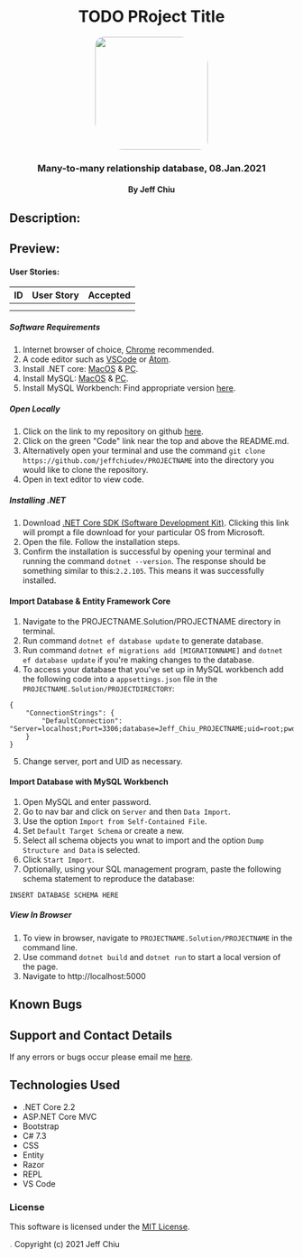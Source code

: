 <div align="center">

# TODO PRoject Title

</div>

<div align="center">
<img src="https://github.com/jeffchiudev.png" width="200px" height="auto" style="border-radius: 15px 50px;">

</div>
<h3 align="center">Many-to-many relationship database, 08.Jan.2021</h3>
<h4 align="center"> By Jeff Chiu</h4>


## Description: 

## Preview:

#### User Stories:
| ID | User Story | Accepted |
| :-------- | :------ | :------- |
||||
||||

##### Software Requirements

1. Internet browser of choice, [Chrome](https://www.google.com/chrome/?brand=CHBD&brand=FHFK&gclid=CjwKCAiA_9r_BRBZEiwAHZ_v19Z0_XYzZ8NiG2AyZJ9A8ZVQjOBCYIuyRcS3Muc41TZCA_PL0n3s6hoCiaEQAvD_BwE&gclsrc=aw.ds) recommended.
2. A code editor such as [VSCode](https://code.visualstudio.com/) or [Atom](https://atom.io/).
3. Install .NET core: [MacOS](https://dotnet.microsoft.com/download/thank-you/dotnet-sdk-2.2.106-macos-x64-installer) & [PC](https://dotnet.microsoft.com/download/thank-you/dotnet-sdk-2.2.203-windows-x64-installer).
4. Install MySQL: [MacOS](https://dev.mysql.com/downloads/file/?id=484914) & [PC](https://dev.mysql.com/downloads/file/?id=484919).
5. Install MySQL Workbench: Find appropriate version [here](https://dev.mysql.com/downloads/workbench/).

##### Open Locally

1. Click on the link to my repository on github [here](https://github.com/jeffchiudev/PROJECTNAME). 
2. Click on the green "Code" link near the top and above the README.md.
3. Alternatively open your terminal and use the command `git clone https://github.com/jeffchiudev/PROJECTNAME` into the directory you would like to clone the repository.
4. Open in text editor to view code.

##### Installing .NET

1. Download [.NET Core SDK (Software Development Kit)](https://dotnet.microsoft.com/download/thank-you/dotnet-sdk-2.2.106-macos-x64-installer). Clicking this link will prompt a file download for your particular OS from Microsoft.
2. Open the file. Follow the installation steps.
3. Confirm the installation is successful by opening your terminal and running the command `dotnet --version`. The response should be something similar to this:`2.2.105`. This means it was successfully installed.

#### Import Database & Entity Framework Core
1. Navigate to the PROJECTNAME.Solution/PROJECTNAME directory in terminal.
2. Run command `dotnet ef database update` to generate database.
3. Run command `dotnet ef migrations add [MIGRATIONNAME]` and `dotnet ef database update` if you're making changes to the database. 
4. To access your database that you've set up in MySQL workbench add the following code into a `appsettings.json` file in the `PROJECTNAME.Solution/PROJECTDIRECTORY`:

```
{
    "ConnectionStrings": {
        "DefaultConnection": "Server=localhost;Port=3306;database=Jeff_Chiu_PROJECTNAME;uid=root;pwd=YourPassword;"
    }
}
```
5. Change server, port and UID as necessary.  

#### Import Database with MySQL Workbench
1. Open MySQL and enter password.
2. Go to nav bar and click on `Server` and then `Data Import`.
3. Use the option `Import from Self-Contained File`.
4. Set `Default Target Schema` or create a new.
5. Select all schema objects you wnat to import and the option `Dump Structure and Data` is selected.
6. Click `Start Import`.
7. Optionally, using your SQL management program, paste the following schema statement to reproduce the database:
```
INSERT DATABASE SCHEMA HERE
```

##### View In Browser

1. To view in browser, navigate to `PROJECTNAME.Solution/PROJECTNAME` in the command line.
2. Use command `dotnet build` and `dotnet run` to start a local version of the page. 
3. Navigate to http://localhost:5000

## Known Bugs

## Support and Contact Details

If any errors or bugs occur please email me [here](jeffchiudev@gmail.com).

## Technologies Used

- .NET Core 2.2
- ASP.NET Core MVC
- Bootstrap
- C# 7.3
- CSS
- Entity
- Razor
- REPL
- VS Code

### License

This software is licensed under the [MIT License](https://choosealicense.com/licenses/mit/).

<img src="https://apprecs.org/gp/images/app-icons/300/7c/air.capoo.jpg" width="1%" height="auto" style="border-radius: 50%"> Copyright (c) 2021 Jeff Chiu 